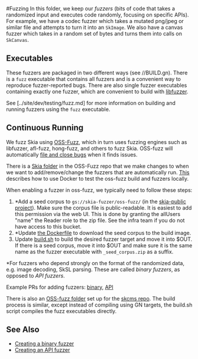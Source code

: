 #Fuzzing
In this folder, we keep our _fuzzers_ (bits of code that takes a randomized input and executes code
randomly, focusing on specific APIs). For example, we have a codec fuzzer which takes a mutated
png/jpeg or similar file and attempts to turn it into an `SkImage`. We also have a canvas fuzzer
which takes in a random set of bytes and turns them into calls on `SkCanvas`.

## Executables
These fuzzers are packaged in two different ways (see //BUILD.gn). There is a `fuzz` executable
that contains all fuzzers and is a convenient way to reproduce fuzzer-reported bugs. There are also
single fuzzer executables containing exactly one fuzzer, which are convenient to build with
[libfuzzer](https://llvm.org/docs/LibFuzzer.html).

See [../site/dev/testing/fuzz.md] for more information on building and running fuzzers using the
`fuzz` executable.

## Continuous Running
We fuzz Skia using [OSS-Fuzz](https://github.com/google/oss-fuzz), which in turn uses fuzzing
engines such as libfuzzer, afl-fuzz, hong-fuzz, and others to fuzz Skia. OSS-fuzz will automatically
[file and close bugs](https://bugs.chromium.org/p/oss-fuzz/issues/list?q=label:Proj-skia) when
it finds issues.

There is a [Skia folder](https://github.com/google/oss-fuzz/tree/master/projects/skia)
in the OSS-Fuzz repo that we make changes to when we want to add/remove/change the fuzzers that
are automatically run. [This](https://google.github.io/oss-fuzz/advanced-topics/code-coverage/)
describes how to use Docker to test the oss-fuzz build and fuzzers locally.

When enabling a fuzzer in oss-fuzz, we typically need to follow these steps:
  1. *Add a seed corpus to `gs://skia-fuzzer/oss-fuzz/` (in the
     [skia-public project](https://console.cloud.google.com/storage/browser/skia-fuzzer?project=skia-public)).
     Make sure the corpus file is public-readable. It is easiest to add this permission via the web
     UI. This is done by granting the allUsers "name" the Reader role to the zip file. See the infra
     team if you do not have access to this bucket.
  2. *Update [the Dockerfile](https://github.com/google/oss-fuzz/blob/master/projects/skia/Dockerfile)
     to download the seed corpus to the build image.
  3. Update [build.sh](https://github.com/google/oss-fuzz/blob/628264df27f53cc60fcb27406a2da05d2197c025/projects/skia/build.sh#L99)
     to build the desired fuzzer target and move it into $OUT. If there is a seed corpus, move
     it into $OUT and make sure it is the same name as the fuzzer executable with `_seed_corpus.zip`
     as a suffix.

*For fuzzers who depend strongly on the format of the randomized data, e.g. image decoding, SkSL
parsing. These are called _binary fuzzers_, as opposed to _API fuzzers_.

Example PRs for adding fuzzers: [binary](https://github.com/google/oss-fuzz/pull/4108),
[API](https://github.com/google/oss-fuzz/pull/5657)

There is also an [OSS-fuzz folder](https://github.com/google/oss-fuzz/tree/master/projects/skcms)
set up for the [skcms repo](https://skia.googlesource.com/skcms/). The build process is similar,
except instead of compiling using GN targets, the build.sh script compiles the fuzz executables
directly.


## See Also
  - [Creating a binary fuzzer](https://docs.google.com/document/d/1QDX0o8yDdmhbjoudNsXc66iuRXRF5XNNqGnzDzX7c2I/edit)
  - [Creating an API fuzzer](https://docs.google.com/document/d/1e3ikXO7SwoBsbsi1MF06vydXRlXvYalVORaiUuOXk2Y/edit)